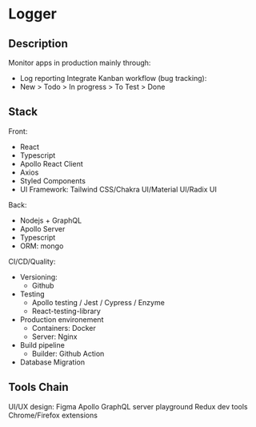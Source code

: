 # Logger

## Description
Monitor apps in production mainly through:
- Log reporting
Integrate Kanban workflow (bug tracking):
- New > Todo > In progress > To Test > Done

## Stack
Front:
- React
- Typescript
- Apollo React Client
- Axios
- Styled Components
- UI Framework: Tailwind CSS/Chakra UI/Material UI/Radix UI

Back:
- Nodejs + GraphQL
- Apollo Server
- Typescript
- ORM: mongo

CI/CD/Quality:
- Versioning:
  - Github
- Testing
  - Apollo testing / Jest / Cypress / Enzyme
  - React-testing-library
- Production environement
  - Containers: Docker
  - Server: Nginx
- Build pipeline
  - Builder: Github Action
- Database Migration

## Tools Chain
UI/UX design: Figma
Apollo GraphQL server playground
Redux dev tools Chrome/Firefox extensions
